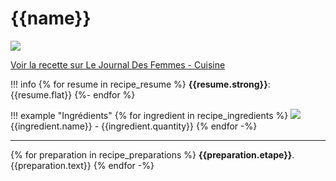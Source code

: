 # {{name}}

![]({{img}})

[Voir la recette sur Le Journal Des Femmes - Cuisine]({{url}})

!!! info
{% for resume in recipe_resume %}
    **{{resume.strong}}**: {{resume.flat}}
{%- endfor %}



!!! example "Ingrédients"
{% for ingredient in recipe_ingredients %}
    ![]({{ingredient.img}}) {{ingredient.name}} - {{ingredient.quantity}}
{% endfor -%}

---

{% for preparation in recipe_preparations %}
**{{preparation.etape}}**. {{preparation.text}}
{% endfor -%}